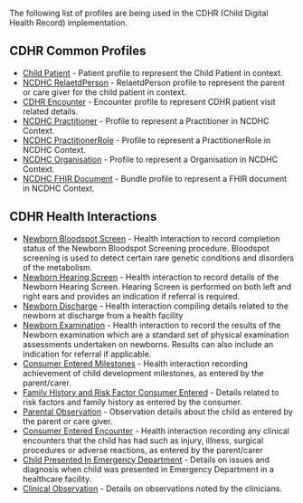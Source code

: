 <!-- profiles-cdhr.md {% comment %}

{% endcomment %} -->
The following list of profiles are being used in the CDHR (Child Digital Health Record) implementation. 

## CDHR Common Profiles
* [Child Patient](StructureDefinition-ncdhc-patient-child.html) - Patient profile to represent the Child Patient in context.
* [NCDHC RelaetdPerson](StructureDefinition-ncdhc-related-person.html) - RelaetdPerson profile to represent the parent or care giver for the child patient in context.
* [CDHR Encounter](StructureDefinition-ncdhc-encounter-cdhr.html) - Encounter profile to represent CDHR patient visit related details.
* [NCDHC Practitioner](StructureDefinition-ncdhc-practitioner.html) - Profile to represent a Practitioner in NCDHC Context.
* [NCDHC PractitionerRole](StructureDefinition-ncdhc-practitioner-role.html) - Profile to represent a PractitionerRole in NCDHC Context.
* [NCDHC Organisation](StructureDefinition-ncdhc-organisation.html) - Profile to represent a Organisation in NCDHC Context.
* [NCDHC FHIR Document](StructureDefinition-ncdhc-bundle-document.html) - Bundle profile to represent a FHIR document in NCDHC Context.


## CDHR Health Interactions
* [Newborn Bloodspot Screen](StructureDefinition-ncdhc-bundle-newborn-bloodspot-screen-document.html) - Health interaction to record completion status of the Newborn Bloodspot Screening procedure.  Bloodspot screening is used to detect certain rare genetic conditions and disorders of the metabolism.
* [Newborn Hearing Screen](StructureDefinition-ncdhc-bundle-newborn-hearing-screen-document.html) - Health interaction to record details of the Newborn Hearing Screen. Hearing Screen is performed on both left and right ears and provides an indication if referral is required.
* [Newborn Discharge](StructureDefinition-ncdhc-bundle-newborn-discharge-document.html) - Health interaction compiling details related to the newborn at discharge from a health facility 
* [Newborn Examination](StructureDefinition-ncdhc-bundle-newborn-exam-document.html) - Health interaction to record the results of the Newborn examination which are a standard set of physical examination assessments undertaken on newborns. Results can also include an indication for referral if applicable.
* [Consumer Entered Milestones](StructureDefinition-ncdhc-bundle-consumer-entered-milestone-document.html) - Health interaction recording achievement of child development milestones, as entered by the parent/carer.
* [Family History and Risk Factor Consumer Entered](StructureDefinition-ncdhc-bundle-fh-rf-consumer-entered-document.html) - Details related to risk factors and family history as entered by the consumer.
* [Parental Observation](StructureDefinition-ncdhc-bundle-parental-observation-document.html) - Observation details about the child as entered by the parent or care giver.
* [Consumer Entered Encounter](StructureDefinition-ncdhc-bundle-consumer-entered-encounter-document.html) - Health interaction recording any clinical encounters that the child has had such as injury, illness, surgical procedures or adverse reactions, as entered by the parent/carer
* [Child Presented In Emergency Department](StructureDefinition-ncdhc-bundle-child-presented-in-ed-document.html) - Details on issues and diagnosis when child was presented in Emergency Department in a healthcare facility.
* [Clinical Observation](StructureDefinition-ncdhc-bundle-clinical-observation-document.html) - Details on observations noted by the clinicians.



